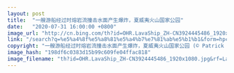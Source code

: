 ```yaml
---
layout: post
title:  "一艘游船经过时熔岩流撞击水面产生爆炸，夏威夷火山国家公园"
date:   "2020-07-31 16:00:00 +0800"
image_url: "http://cn.bing.com/th?id=OHR.LavaShip_ZH-CN3924445486_1920x1080.jpg&rf=LaDigue_1920x1080.jpg&pid=hp"
link: "/search?q=%e5%a4%8f%e5%a8%81%e5%a4%b7%e7%81%ab%e5%b1%b1&form=hpcapt&mkt=zh-cn"
copyright: "一艘游船经过时熔岩流撞击水面产生爆炸，夏威夷火山国家公园 (© Patrick Kelley/Getty Images)"
image_hash: "198df6c0383d15b99c609fe04ffac818"
image_filename: "th?id=OHR.LavaShip_ZH-CN3924445486_1920x1080.jpg&rf=LaDigue_1920x1080.jpg&pid=hp"
---
```

